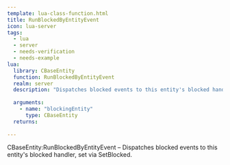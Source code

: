 ```yaml
---
template: lua-class-function.html
title: RunBlockedByEntityEvent
icon: lua-server
tags:
  - lua
  - server
  - needs-verification
  - needs-example
lua:
  library: CBaseEntity
  function: RunBlockedByEntityEvent
  realm: server
  description: "Dispatches blocked events to this entity's blocked handler, set via SetBlocked."
  
  arguments:
    - name: "blockingEntity"
      type: CBaseEntity
  returns:
    
---
```


<div class="lua__search__keywords">
CBaseEntity:RunBlockedByEntityEvent &#x2013; Dispatches blocked events to this entity's blocked handler, set via SetBlocked.
</div>
